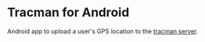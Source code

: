 # Tracman for Android

Android app to upload a user's GPS location to the [tracman server](https://github.com/tracman-org/android). 
